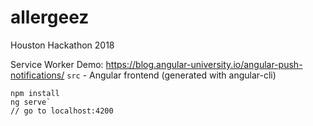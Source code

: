 # allergeez

Houston Hackathon 2018


Service Worker Demo: https://blog.angular-university.io/angular-push-notifications/
`src` - Angular frontend (generated with angular-cli)

    npm install
    ng serve`
    // go to localhost:4200

